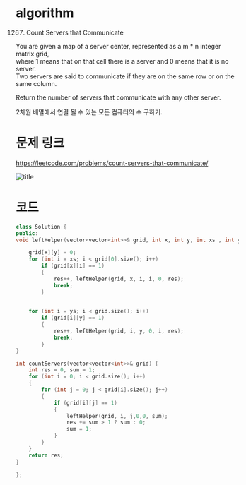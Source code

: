 ﻿# algorithm 
1267. Count Servers that Communicate
  
You are given a map of a server center, represented as a m * n integer matrix grid,   
where 1 means that on that cell there is a server and 0 means that it is no server.   
Two servers are said to communicate if they are on the same row or on the same column.  

Return the number of servers that communicate with any other server.  

2차원 배열에서 연결 될 수 있는 모든 컴퓨터의 수 구하기.


# 문제 링크    
https://leetcode.com/problems/count-servers-that-communicate/


![title](https://github.com/jungmin3834/algorithm/blob/master/image/count-servers-that-communicate.png)

# 코드

```cpp
class Solution {
public:
void leftHelper(vector<vector<int>>& grid, int x, int y, int xs , int ys,int &res) {

	grid[x][y] = 0;
	for (int i = xs; i < grid[0].size(); i++)
		if (grid[x][i] == 1)
		{
			res++, leftHelper(grid, x, i, i, 0, res);
			break;
		}
			

	for (int i = ys; i < grid.size(); i++)
		if (grid[i][y] == 1)
		{
			res++, leftHelper(grid, i, y, 0, i, res);
			break;
		}	
}

int countServers(vector<vector<int>>& grid) {
	int res = 0, sum = 1;
	for (int i = 0; i < grid.size(); i++)
	{
		for (int j = 0; j < grid[i].size(); j++)
		{
			if (grid[i][j] == 1)
			{
				leftHelper(grid, i, j,0,0, sum);
				res += sum > 1 ? sum : 0;
				sum = 1;
			}
		}
	}
	return res;
}

};

```
